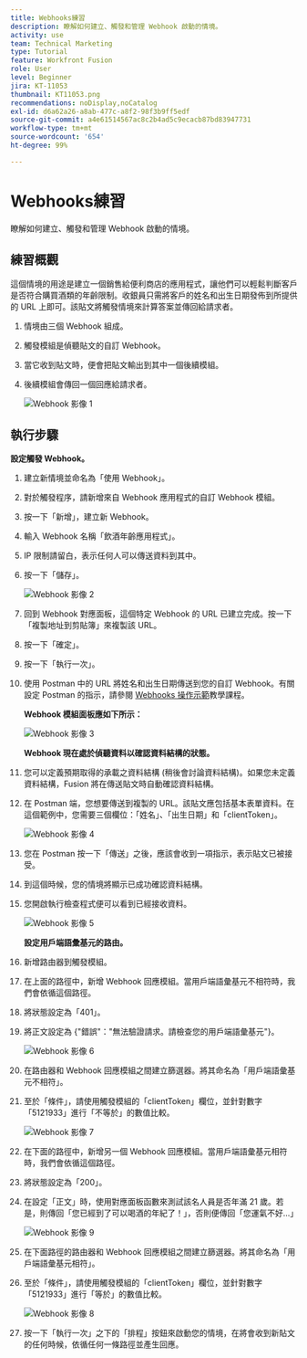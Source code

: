 ```yaml
---
title: Webhooks練習
description: 瞭解如何建立、觸發和管理 Webhook 啟動的情境。
activity: use
team: Technical Marketing
type: Tutorial
feature: Workfront Fusion
role: User
level: Beginner
jira: KT-11053
thumbnail: KT11053.png
recommendations: noDisplay,noCatalog
exl-id: d6a62a26-a8ab-477c-a8f2-98f3b9ff5edf
source-git-commit: a4e61514567ac8c2b4ad5c9ecacb87bd83947731
workflow-type: tm+mt
source-wordcount: '654'
ht-degree: 99%

---
```


# Webhooks練習

瞭解如何建立、觸發和管理 Webhook 啟動的情境。

## 練習概觀

這個情境的用途是建立一個銷售給便利商店的應用程式，讓他們可以輕鬆判斷客戶是否符合購買酒類的年齡限制。收銀員只需將客戶的姓名和出生日期發佈到所提供的 URL 上即可。該貼文將觸發情境來計算答案並傳回給請求者。

1. 情境由三個 Webhook 組成。
1. 觸發模組是偵聽貼文的自訂 Webhook。
1. 當它收到貼文時，便會把貼文輸出到其中一個後續模組。
1. 後續模組會傳回一個回應給請求者。

   ![Webhook 影像 1](../12-exercises/assets/webhooks-walkthrough-1.png)

## 執行步驟

**設定觸發 Webhook。**

1. 建立新情境並命名為「使用 Webhook」。
1. 對於觸發程序，請新增來自 Webhook 應用程式的自訂 Webhook 模組。
1. 按一下「新增」，建立新 Webhook。
1. 輸入 Webhook 名稱「飲酒年齡應用程式」。
1. IP 限制請留白，表示任何人可以傳送資料到其中。
1. 按一下「儲存」。


   ![Webhook 影像 2](../12-exercises/assets/webhooks-walkthrough-2.png)

1. 回到 Webhook 對應面板，這個特定 Webhook 的 URL 已建立完成。按一下「複製地址到剪貼簿」來複製該 URL。
1. 按一下「確定」。
1. 按一下「執行一次」。
1. 使用 Postman 中的 URL 將姓名和出生日期傳送到您的自訂 Webhook。有關設定 Postman 的指示，請參閱 [Webhooks 操作示範](https://experienceleague.adobe.com/docs/workfront-learn/tutorials-workfront/fusion/beyond-basic-modules/webhooks-walkthrough.html?lang=zh-Hant)教學課程。

   **Webhook 模組面板應如下所示：**

   ![Webhook 影像 3](../12-exercises/assets/webhooks-walkthrough-3.png)

   **Webhook 現在處於偵聽資料以確認資料結構的狀態。**

1. 您可以定義預期取得的承載之資料結構 (稍後會討論資料結構)。如果您未定義資料結構，Fusion 將在傳送貼文時自動確認資料結構。
1. 在 Postman 端，您想要傳送到複製的 URL。該貼文應包括基本表單資料。在這個範例中，您需要三個欄位：「姓名」、「出生日期」和「clientToken」。

   ![Webhook 影像 4](../12-exercises/assets/webhooks-walkthrough-4.png)

1. 您在 Postman 按一下「傳送」之後，應該會收到一項指示，表示貼文已被接受。
1. 到這個時候，您的情境將顯示已成功確認資料結構。
1. 您開啟執行檢查程式便可以看到已經接收資料。

   ![Webhook 影像 5](../12-exercises/assets/webhooks-walkthrough-5.png)

   **設定用戶端語彙基元的路由。**

1. 新增路由器到觸發模組。
1. 在上面的路徑中，新增 Webhook 回應模組。當用戶端語彙基元不相符時，我們會依循這個路徑。
1. 將狀態設定為「401」。
1. 將正文設定為 {&quot;錯誤&quot;：&quot;無法驗證請求。請檢查您的用戶端語彙基元&quot;}。

   ![Webhook 影像 6](../12-exercises/assets/webhooks-walkthrough-6.png)

1. 在路由器和 Webhook 回應模組之間建立篩選器。將其命名為「用戶端語彙基元不相符」。
1. 至於「條件」，請使用觸發模組的「clientToken」欄位，並針對數字「5121933」進行「不等於」的數值比較。

   ![Webhook 影像 7](../12-exercises/assets/webhooks-walkthrough-7.png)

1. 在下面的路徑中，新增另一個 Webhook 回應模組。當用戶端語彙基元相符時，我們會依循這個路徑。
1. 將狀態設定為「200」。
1. 在設定「正文」時，使用對應面板函數來測試該名人員是否年滿 21 歲。若是，則傳回「您已經到了可以喝酒的年紀了！」，否則便傳回「您運氣不好...」

   ![Webhook 影像 9](../12-exercises/assets/webhooks-walkthrough-9.png)

1. 在下面路徑的路由器和 Webhook 回應模組之間建立篩選器。將其命名為「用戶端語彙基元相符」。
1. 至於「條件」，請使用觸發模組的「clientToken」欄位，並針對數字「5121933」進行「等於」的數值比較。


   ![Webhook 影像 8](../12-exercises/assets/webhooks-walkthrough-8.png)

1. 按一下「執行一次」之下的「排程」按鈕來啟動您的情境，在將會收到新貼文的任何時候，依循任何一條路徑並產生回應。
